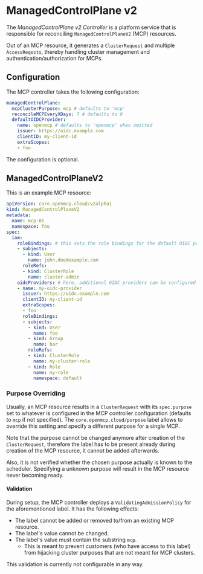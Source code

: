 # ManagedControlPlane v2

The *ManagedControlPlane v2 Controller* is a platform service that is responsible for reconciling `ManagedControlPlaneV2` (MCP) resources.

Out of an MCP resource, it generates a `ClusterRequest` and multiple `AccessReqests`, thereby handling cluster management and authentication/authorization for MCPs.

## Configuration

The MCP controller takes the following configuration:
```yaml
managedControlPlane:
  mcpClusterPurpose: mcp # defaults to 'mcp'
  reconcileMCPEveryXDays: 7 # defaults to 0
  defaultOIDCProvider:
    name: openmcp # defaults to 'openmcp' when omitted
    issuer: https://oidc.example.com
    clientID: my-client-id
    extraScopes:
    - foo
```

The configuration is optional.

## ManagedControlPlaneV2

This is an example MCP resource:
```yaml
apiVersion: core.openmcp.cloud/v2alpha1
kind: ManagedControlPlaneV2
metadata:
  name: mcp-01
  namespace: foo
spec:
  iam:
    roleBindings: # this sets the role bindings for the default OIDC provider (no effect if none is configured)
    - subjects:
      - kind: User
        name: john.doe@example.com
      roleRefs:
      - kind: ClusterRole
        name: cluster-admin
    oidcProviders: # here, additional OIDC providers can be configured
    - name: my-oidc-provider
      issuer: https://oidc.example.com
      clientID: my-client-id
      extraScopes:
      - foo
      roleBindings:
      - subjects:
        - kind: User
          name: foo
        - kind: Group
          name: bar
        roleRefs:
        - kind: ClusterRole
          name: my-cluster-role
        - kind: Role
          name: my-role
          namespace: default
```

### Purpose Overriding

Usually, an MCP resource results in a `ClusterRequest` with its `spec.purpose` set to whatever is configured in the MCP controller configuration (defaults to `mcp` if not specified). The `core.openmcp.cloud/purpose` label allows to override this setting and specify a different purpose for a single MCP.

Note that the purpose cannot be changed anymore after creation of the `ClusterRequest`, therefore the label has to be present already during creation of the MCP resource, it cannot be added afterwards.

Also, it is not verified whether the chosen purpose actually is known to the scheduler. Specifying a unknown purpose will result in the MCP resource never becoming ready.

#### Validation

During setup, the MCP controller deploys a `ValidatingAdmissionPolicy` for the aforementioned label. It has the following effects:
- The label cannot be added or removed to/from an existing MCP resource.
- The label's value cannot be changed.
- The label's value must contain the substring `mcp`.
  - This is meant to prevent customers (who have access to this label) from hijacking cluster purposes that are not meant for MCP clusters.

This validation is currently not configurable in any way.
